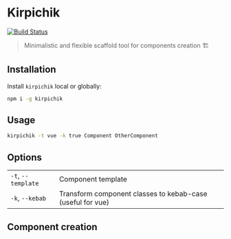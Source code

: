 # Kirpichik

[![Build Status](https://travis-ci.org/lamartire/kirpichik.svg?branch=master)](https://travis-ci.org/lamartire/kirpichik)

> Minimalistic and flexible scaffold tool for components creation :building_construction:

## Installation

Install `kirpichik` local or globally:

```bash
npm i -g kirpichik
```

## Usage

```bash
kirpichik -t vue -k true Component OtherComponent
```

## Options

|                   |                                                            |
|-------------------|------------------------------------------------------------|
|`-t`, `--template` | Component template                                         |
|`-k`, `--kebab`    | Transform component classes to kebab-case (useful for vue) |

## Component creation

